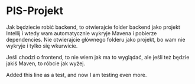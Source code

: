 # PIS-Projekt

Jak będziecie robić backend, to otwierajcie folder backend jako projekt Intellij i wtedy wam automatycznie wykryje Mavena i pobierze dependencies.
Nie otwierajcie głównego folderu jako projekt, bo wam nie wykryje i tylko się wkurwicie.

Jeśli chodzi o frontend, to nie wiem jak ma to wyglądać, ale jeśli też będzie jakiś Maven, to róbcie jak wyżej.

Added this line as a test, and now I am testing even more.
